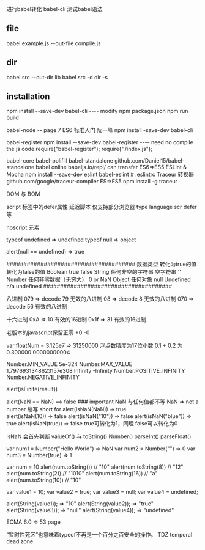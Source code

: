 进行babel转化
babel-cli  测试babel语法

## file
babel example.js --out-file compile.js

## dir
babel src --out-dir lib
babel src -d dir -s


## installation
npm install --save-dev babel-cli
----    modify npm package.json
npm run build 

babel-node  -- page 7 ES6 标准入门 阮一峰
npm install -save-dev babel-cli

babel-register
npm install --save-dev babel-register
---- need no compile the js code
require("babel-register");
require("./index.js");

babel-core
babel-polifill
babel-standalone  github.com/Daniel15/babel-standalone
babel online babeljs.io/repl/   can transfer ES6=>ES5
ESLint & Mocha
  npm install --save-dev eslint babel-eslint  # .eslintrc
Traceur 转换器 github.com/google/traceur-compiler  ES=>ES5
        npm install -g traceur





DOM 与 BOM 

script 标签中的defer属性  延迟脚本  仅支持部分浏览器
type language scr defer 等

noscript 元素

typeof undefined  =>  undefined 
typeof null  =>  object

alert(null == undefined)  => true


######################################
数据类型  转化为true的值            转化为false的值
Boolean  true                     false
String   任何非空的字符串           空字符串 ''
Number   任何非零数据（无穷大）     0 or NaN
Object   任何对象                  null
Undefined n/a                     undefined
######################################


八进制
079  => decode 79 无效的八进制
08   => decode 8  无效的八进制
070  => decode 56 有效的八进制


十六进制
0xA  => 10 有效的16进制
0x1f => 31 有效的16进制

老版本的javascript保留正零  +0  -0  

var floatNum = 3.125e7 => 31250000
浮点数精度为17位小数
0.1 + 0.2 为0.300000 00000000004

Number.MIN_VALUE 5e-324
Number.MAX_VALUE 1.7976931348623157e308
Infinity -Infinity
Number.POSITIVE_INFINITY
Number.NEGATIVE_INFINITY

alert(isFinite(result))

alert(NaN == NaN)  ==> false   ### important  NaN 与任何值都不等
NaN => not a number  缩写 short for
alert(isNaN(NaN))  => true  
alert(isNaN(10))  => false
alert(isNaN("10"))  => false
alert(isNaN("blue"))  => true
alert(isNaN(true))  => false   true可转化为1，同理 false可以转化为0

isNaN 会首先判断  valueOf()  与 toString()
Number() parseInt() parseFloat()

var num1 = Number("Hello World")  => NaN
var num2 = Number("")  => 0
var num3 = Number(true)  => 1

var num = 10
alert(num.toString())   // "10"
alert(num.toString(8))    // "12"
alert(num.toString(2))  // "1010"
alert(num.toString(16))  // "a"
alert(num.toString(10))  // "10"


var value1 = 10;
var value2 = true;
var value3 = null;
var value4 = undefined;

alert(String(value1));  => "10"
alert(String(value2));  => "true"
alert(String(value3));  => "null"
alert(String(value4));  => "undefined"

ECMA 6.0  => 53 page



“暂时性死区”也意味着typeof不再是一个百分之百安全的操作。
TDZ  temporal dead zone
